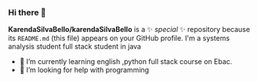 ### Hi there 👋
**KarendaSilvaBello/karendaSilvaBello** is a ✨ _special_ ✨ repository because its `README.md` (this file) appears on your GitHub profile.
I'm a systems analysis student full stack student in java

- 🌱 I’m currently learning english ,python full stack course on Ebac.
- 🤔 I’m looking for help with programming

